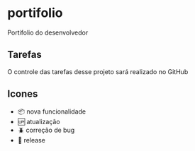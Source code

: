 # portifolio  

Portifolio do desenvolvedor

## Tarefas

O controle das tarefas desse projeto sará realizado no GitHub

## Icones

- :package: nova funcionalidade
- :up: atualização
- :beetle: correção de bug
- :checkered_flag: release